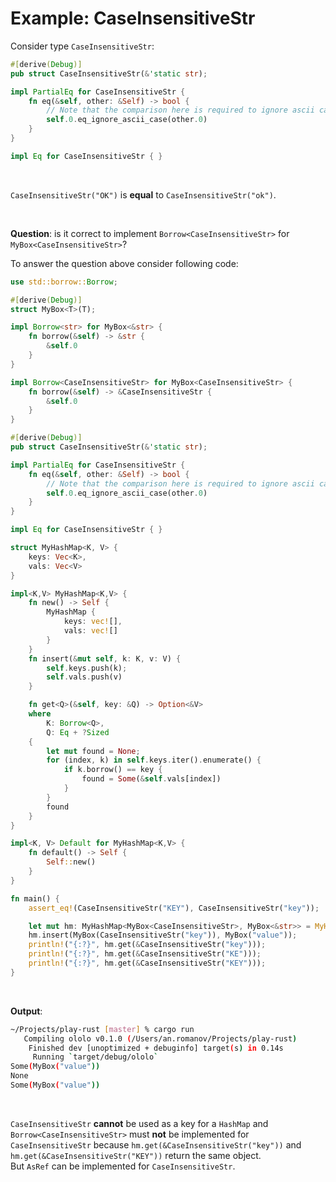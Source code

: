 # Example: CaseInsensitiveStr
Consider type `CaseInsensitiveStr`:
```Rust
#[derive(Debug)]
pub struct CaseInsensitiveStr(&'static str);

impl PartialEq for CaseInsensitiveStr {
    fn eq(&self, other: &Self) -> bool {
        // Note that the comparison here is required to ignore ascii case
        self.0.eq_ignore_ascii_case(other.0)
    }
}

impl Eq for CaseInsensitiveStr { }
```

<br>

`CaseInsensitiveStr("OK")` is **equal** to `CaseInsensitiveStr("ok")`.

<br>

**Question**: is it correct to implement `Borrow<CaseInsensitiveStr>` for `MyBox<CaseInsensitiveStr>`?<br>

To answer the question above consider following code:
```Rust
use std::borrow::Borrow;

#[derive(Debug)]
struct MyBox<T>(T);

impl Borrow<str> for MyBox<&str> {
    fn borrow(&self) -> &str {
        &self.0
    }
}

impl Borrow<CaseInsensitiveStr> for MyBox<CaseInsensitiveStr> {
    fn borrow(&self) -> &CaseInsensitiveStr {
        &self.0
    }
}

#[derive(Debug)]
pub struct CaseInsensitiveStr(&'static str);

impl PartialEq for CaseInsensitiveStr {
    fn eq(&self, other: &Self) -> bool {
        // Note that the comparison here is required to ignore ascii case
        self.0.eq_ignore_ascii_case(other.0)
    }
}

impl Eq for CaseInsensitiveStr { }

struct MyHashMap<K, V> {
    keys: Vec<K>,
    vals: Vec<V>
}

impl<K,V> MyHashMap<K,V> {
    fn new() -> Self {
        MyHashMap {
            keys: vec![],
            vals: vec![]
        }
    }
    fn insert(&mut self, k: K, v: V) {
        self.keys.push(k);
        self.vals.push(v)
    }

    fn get<Q>(&self, key: &Q) -> Option<&V>
    where
        K: Borrow<Q>,
        Q: Eq + ?Sized
    {
        let mut found = None;
        for (index, k) in self.keys.iter().enumerate() {
            if k.borrow() == key {
                found = Some(&self.vals[index])
            }
        }
        found
    }
}

impl<K, V> Default for MyHashMap<K,V> {
    fn default() -> Self {
        Self::new()
    }
}

fn main() {
    assert_eq!(CaseInsensitiveStr("KEY"), CaseInsensitiveStr("key"));

    let mut hm: MyHashMap<MyBox<CaseInsensitiveStr>, MyBox<&str>> = MyHashMap::new();
    hm.insert(MyBox(CaseInsensitiveStr("key")), MyBox("value"));
    println!("{:?}", hm.get(&CaseInsensitiveStr("key")));
    println!("{:?}", hm.get(&CaseInsensitiveStr("KE")));
    println!("{:?}", hm.get(&CaseInsensitiveStr("KEY")));
}
```

<br>

**Output**:
```bash
~/Projects/play-rust [master] % cargo run
   Compiling ololo v0.1.0 (/Users/an.romanov/Projects/play-rust)
    Finished dev [unoptimized + debuginfo] target(s) in 0.14s
     Running `target/debug/ololo`
Some(MyBox("value"))
None
Some(MyBox("value"))
```

<br>

`CaseInsensitiveStr` **cannot** be used as a key for a `HashMap` and `Borrow<CaseInsensitiveStr>` must **not** be implemented for `CaseInsensitiveStr` because `hm.get(&CaseInsensitiveStr("key"))` and `hm.get(&CaseInsensitiveStr("KEY"))` return the same object.<br>
But `AsRef` can be implemented for `CaseInsensitiveStr`.<br>